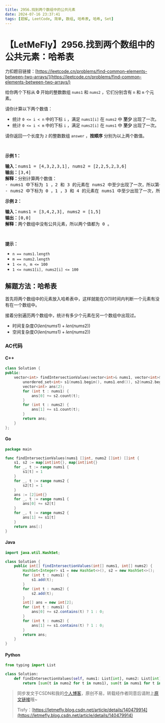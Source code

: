 ```yaml
---
title: 2956.找到两个数组中的公共元素
date: 2024-07-16 23:37:41
tags: [题解, LeetCode, 简单, 数组, 哈希表, 哈希, Set]
---
```


# 【LetMeFly】2956.找到两个数组中的公共元素：哈希表

力扣题目链接：[https://leetcode.cn/problems/find-common-elements-between-two-arrays/](https://leetcode.cn/problems/find-common-elements-between-two-arrays/)

<p>给你两个下标从 <strong>0</strong>&nbsp;开始的整数数组&nbsp;<code>nums1</code>&nbsp;和&nbsp;<code>nums2</code>&nbsp;，它们分别含有 <code>n</code>&nbsp;和 <code>m</code>&nbsp;个元素。</p>

<p>请你计算以下两个数值：</p>

<ul>
	<li>统计&nbsp;<code>0 &lt;= i &lt; n</code>&nbsp;中的下标&nbsp;<code>i</code>&nbsp;，满足&nbsp;<code>nums1[i]</code>&nbsp;在 <code>nums2</code>&nbsp;中 <strong>至少</strong>&nbsp;出现了一次。</li>
	<li>统计&nbsp;<code>0 &lt;= i &lt; m</code>&nbsp;中的下标&nbsp;<code>i</code>&nbsp;，满足&nbsp;<code>nums2[i]</code>&nbsp;在 <code>nums1</code>&nbsp;中 <strong>至少</strong>&nbsp;出现了一次。</li>
</ul>

<p>请你返回一个长度为 <code>2</code>&nbsp;的整数数组<em>&nbsp;</em><code>answer</code>&nbsp;，<strong>按顺序</strong>&nbsp;分别为以上两个数值。</p>

<p>&nbsp;</p>

<p><strong class="example">示例 1：</strong></p>

<pre>
<strong>输入：</strong>nums1 = [4,3,2,3,1], nums2 = [2,2,5,2,3,6]
<b>输出：</b>[3,4]
<b>解释：</b>分别计算两个数值：
- nums1 中下标为 1 ，2 和 3 的元素在 nums2 中至少出现了一次，所以第一个值为 3 。
- nums2 中下标为 0 ，1 ，3 和 4 的元素在 nums1 中至少出现了一次，所以第二个值为 4 。
</pre>

<p><strong class="example">示例 2：</strong></p>

<pre>
<b>输入：</b>nums1 = [3,4,2,3], nums2 = [1,5]
<b>输出：</b>[0,0]
<b>解释：</b>两个数组中没有公共元素，所以两个值都为 0 。
</pre>

<p>&nbsp;</p>

<p><strong>提示：</strong></p>

<ul>
	<li><code>n == nums1.length</code></li>
	<li><code>m == nums2.length</code></li>
	<li><code>1 &lt;= n, m &lt;= 100</code></li>
	<li><code>1 &lt;= nums1[i], nums2[i] &lt;= 100</code></li>
</ul>


    
## 解题方法：哈希表

首先将两个数组中的元素放入哈希表中，这样就能在$O(1)$时间内判断一个元素有没有在一个数组中。

接着分别遍历两个数组中，统计有多少个元素在另一个数组中出现过。

+ 时间复杂度$O(len(nums1) + len(nums2))$
+ 空间复杂度$O(len(nums1) + len(nums2))$

### AC代码

#### C++

```cpp
class Solution {
public:
    vector<int> findIntersectionValues(vector<int>& nums1, vector<int>& nums2) {
        unordered_set<int> s1(nums1.begin(), nums1.end()), s2(nums2.begin(), nums2.end());
        vector<int> ans(2);
        for (int t : nums1) {
            ans[0] += s2.count(t);
        }
        for (int t : nums2) {
            ans[1] += s1.count(t);
        }
        return ans;
    }
};
```

#### Go

```go
package main

func findIntersectionValues(nums1 []int, nums2 []int) []int {
    s1, s2 := map[int]int{}, map[int]int{}
    for _, t := range nums1 {
        s1[t] = 1
    }
    for _, t := range nums2 {
        s2[t] = 1
    }
    ans := [2]int{}
    for _, t := range nums1 {
        ans[0] += s2[t]
    }
    for _, t := range nums2 {
        ans[1] += s1[t]
    }
    return ans[:]
}
```

#### Java

```java
import java.util.HashSet;

class Solution {
    public int[] findIntersectionValues(int[] nums1, int[] nums2) {
        HashSet<Integer> s1 = new HashSet<>(), s2 = new HashSet<>();
        for (int t : nums1) {
            s1.add(t);
        }
        for (int t : nums2) {
            s2.add(t);
        }
        int[] ans = new int[2];
        for (int t : nums1) {
            ans[0] += s2.contains(t) ? 1 : 0;
        }
        for (int t : nums2) {
            ans[1] += s1.contains(t) ? 1 : 0;
        }
        return ans;
    }
}
```

#### Python

```python
from typing import List

class Solution:
    def findIntersectionValues(self, nums1: List[int], nums2: List[int]) -> List[int]:
        return [sum(t in nums2 for t in nums1), sum(t in nums1 for t in nums2)]
```

> 同步发文于CSDN和我的[个人博客](https://blog.letmefly.xyz/)，原创不易，转载经作者同意后请附上[原文链接](https://blog.letmefly.xyz/2024/07/16/LeetCode%202956.%E6%89%BE%E5%88%B0%E4%B8%A4%E4%B8%AA%E6%95%B0%E7%BB%84%E4%B8%AD%E7%9A%84%E5%85%AC%E5%85%B1%E5%85%83%E7%B4%A0/)哦~
>
> Tisfy：[https://letmefly.blog.csdn.net/article/details/140479914](https://letmefly.blog.csdn.net/article/details/140479914)
